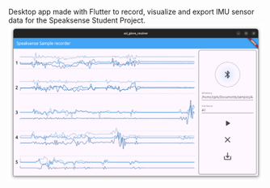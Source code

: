 
Desktop app made with Flutter to record, visualize and export IMU sensor data for the Speaksense Student Project.
![Dashboard](./ui.png)
